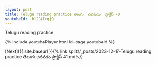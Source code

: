 ```yaml
---
layout: post
title: Telugu reading practice తెలుగు  చదవడం  ప్రాక్టీస్ 40
youtubeId: -hl2C4IrgjQ
---
```

 
 
Telugu reading practice
 
 
 
 
 


{% include youtubePlayer.html id=page.youtubeId %}
 
[Next]({{ site.baseurl }}{% link  split2/_posts/2023-12-17-Telugu reading practice తెలుగు  చదవడం  ప్రాక్టీస్ 41.md%})
 
